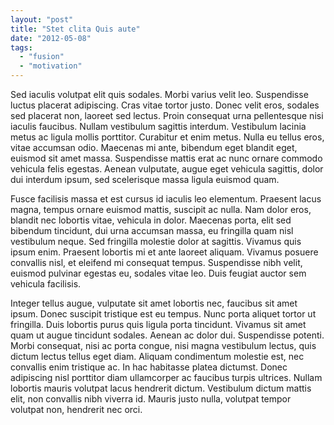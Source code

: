 ```yaml
---
layout: "post"
title: "Stet clita Quis aute"
date: "2012-05-08"
tags: 
  - "fusion"
  - "motivation"
---
```


Sed iaculis volutpat elit quis sodales. Morbi varius velit leo. Suspendisse luctus placerat adipiscing. Cras vitae tortor justo. Donec velit eros, sodales sed placerat non, laoreet sed lectus. Proin consequat urna pellentesque nisi iaculis faucibus. Nullam vestibulum sagittis interdum. Vestibulum lacinia metus ac ligula mollis porttitor. Curabitur et enim metus. Nulla eu tellus eros, vitae accumsan odio. Maecenas mi ante, bibendum eget blandit eget, euismod sit amet<!--more--> massa. Suspendisse mattis erat ac nunc ornare commodo vehicula felis egestas. Aenean vulputate, augue eget vehicula sagittis, dolor dui interdum ipsum, sed scelerisque massa ligula euismod quam.

Fusce facilisis massa et est cursus id iaculis leo elementum. Praesent lacus magna, tempus ornare euismod mattis, suscipit ac nulla. Nam dolor eros, blandit nec lobortis vitae, vehicula in dolor. Maecenas porta, elit sed bibendum tincidunt, dui urna accumsan massa, eu fringilla quam nisl vestibulum neque. Sed fringilla molestie dolor at sagittis. Vivamus quis ipsum enim. Praesent lobortis mi et ante laoreet aliquam. Vivamus posuere convallis nisl, et eleifend mi consequat tempus. Suspendisse nibh velit, euismod pulvinar egestas eu, sodales vitae leo. Duis feugiat auctor sem vehicula facilisis.

Integer tellus augue, vulputate sit amet lobortis nec, faucibus sit amet ipsum. Donec suscipit tristique est eu tempus. Nunc porta aliquet tortor ut fringilla. Duis lobortis purus quis ligula porta tincidunt. Vivamus sit amet quam ut augue tincidunt sodales. Aenean ac dolor dui. Suspendisse potenti. Morbi consequat, nisi ac porta congue, nisi magna vestibulum lectus, quis dictum lectus tellus eget diam. Aliquam condimentum molestie est, nec convallis enim tristique ac. In hac habitasse platea dictumst. Donec adipiscing nisl porttitor diam ullamcorper ac faucibus turpis ultrices. Nullam lobortis mauris volutpat lacus hendrerit dictum. Vestibulum dictum mattis elit, non convallis nibh viverra id. Mauris justo nulla, volutpat tempor volutpat non, hendrerit nec orci.